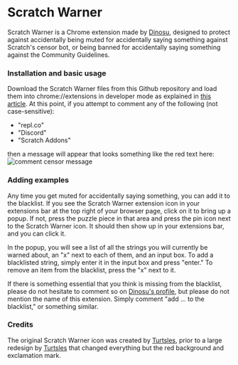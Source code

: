 # Scratch Warner

Scratch Warner is a Chrome extension made by [Dinosu](https://scratch.mit.edu/users/Dinosu), designed to protect against accidentally being muted for accidentally saying something against Scratch's censor bot, or being banned for accidentally saying something against the Community Guidelines.

### Installation and basic usage

Download the Scratch Warner files from this Github repository and load them into chrome://extensions in developer mode as explained in [this article](https://webkul.com/blog/how-to-install-the-unpacked-extension-in-chrome/). At this point, if you attempt to comment any of the following (not case-sensitive):
- "repl.co"
- "Discord"
- "Scratch Addons"

then a message will appear that looks something like the red text here:
![comment censor message](https://assets.scratch.mit.edu/internalapi/asset/89acbb13875191248938c15013db2f89.png/get/)

### Adding examples

Any time you get muted for accidentally saying something, you can add it to the blacklist. If you see the Scratch Warner extension icon in your extensions bar at the top right of your browser page, click on it to bring up a popup. If not, press the puzzle piece in that area and press the pin icon next to the Scratch Warner icon. It should then show up in your extensions bar, and you can click it.

In the popup, you will see a list of all the strings you will currently be warned about, an "x" next to each of them, and an input box. To add a blacklisted string, simply enter it in the input box and press "enter." To remove an item from the blacklist, press the "x" next to it.

If there is something essential that you think is missing from the blacklist, please do not hesitate to comment so on [Dinosu's profile](https://scratch.mit.edu/users/Dinosu#comments), but please do not mention the name of this extension. Simply comment "add ... to the blacklist," or something similar.

### Credits

The original Scratch Warner icon was created by [Turtsles](https://scratch.mit.edu/users/Turtsles), prior to a large redesign by [Turtsles](https://scratch.mit.edu/users/Dinosu) that changed everything but the red background and exclamation mark.
